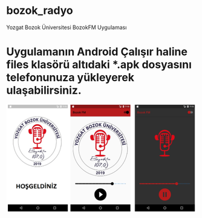 # bozok_radyo
Yozgat Bozok Üniversitesi BozokFM Uygulaması

# Uygulamanın Android Çalışır haline files klasörü altıdaki *.apk dosyasını telefonunuza yükleyerek ulaşabilirsiniz.

![alt text](https://github.com/celalkutluer/bozok_radyo/blob/master/screenshots/screenshot_launch-dark-light_new.jpg)
